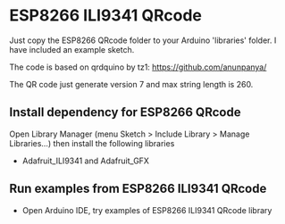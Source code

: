 # ESP8266 ILI9341 QRcode

Just copy the ESP8266 QRcode folder to your Arduino 'libraries' folder. I have included an example sketch.

The code is based on qrdquino by tz1: https://github.com/anunpanya/

The QR code just generate version 7 and max string length is 260.

## Install dependency for ESP8266 QRcode
Open Library Manager (menu Sketch > Include Library > Manage Libraries…) then install the following libraries
- Adafruit_ILI9341 and Adafruit_GFX

## Run examples from ESP8266 ILI9341 QRcode
- Open Arduino IDE, try examples of ESP8266 ILI9341 QRcode library
